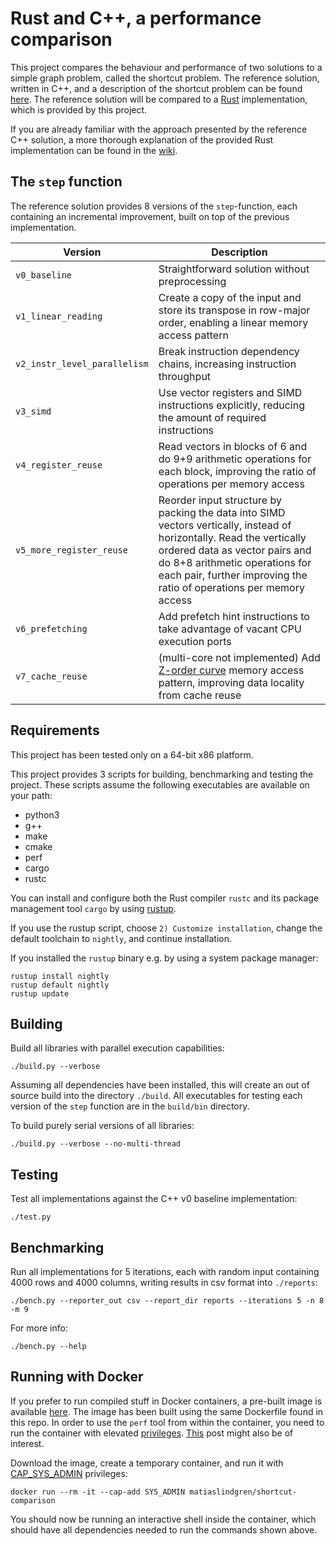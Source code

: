# Rust and C++, a performance comparison

This project compares the behaviour and performance of two solutions to a simple graph problem, called the shortcut problem.
The reference solution, written in C++, and a description of the shortcut problem can be found [here](http://ppc.cs.aalto.fi/ch2/).
The reference solution will be compared to a [Rust](https://github.com/rust-lang/rust) implementation, which is provided by this project.

If you are already familiar with the approach presented by the reference C++ solution, a more thorough explanation of the provided Rust implementation can be found in the [wiki](../../wiki/Introduction).

## The `step` function

The reference solution provides 8 versions of the `step`-function, each containing an incremental improvement, built on top of the previous implementation.

Version | Description
--- | ---
`v0_baseline` | Straightforward solution without preprocessing
`v1_linear_reading` | Create a copy of the input and store its transpose in row-major order, enabling a linear memory access pattern
`v2_instr_level_parallelism` | Break instruction dependency chains, increasing instruction throughput
`v3_simd` | Use vector registers and SIMD instructions explicitly, reducing the amount of required instructions
`v4_register_reuse` | Read vectors in blocks of 6 and do 9+9 arithmetic operations for each block, improving the ratio of operations per memory access
`v5_more_register_reuse` | Reorder input structure by packing the data into SIMD vectors vertically, instead of horizontally. Read the vertically ordered data as vector pairs and do 8+8 arithmetic operations for each pair, further improving the ratio of operations per memory access
`v6_prefetching` | Add prefetch hint instructions to take advantage of vacant CPU execution ports
`v7_cache_reuse` | (multi-core not implemented) Add [Z-order curve](https://en.wikipedia.org/wiki/Z-order_curve) memory access pattern, improving data locality from cache reuse


## Requirements

This project has been tested only on a 64-bit x86 platform.

This project provides 3 scripts for building, benchmarking and testing the project.
These scripts assume the following executables are available on your path:

* python3
* g++
* make
* cmake
* perf
* cargo
* rustc

You can install and configure both the Rust compiler `rustc` and its package management tool `cargo` by using [rustup](https://github.com/rust-lang-nursery/rustup.rs).

If you use the rustup script, choose `2) Customize installation`, change the default toolchain to `nightly`, and continue installation.

If you installed the `rustup` binary e.g. by using a system package manager:
```
rustup install nightly
rustup default nightly
rustup update
```

## Building

Build all libraries with parallel execution capabilities:
```
./build.py --verbose
```
Assuming all dependencies have been installed, this will create an out of source build into the directory `./build`.
All executables for testing each version of the `step` function are in the `build/bin` directory.

To build purely serial versions of all libraries:
```
./build.py --verbose --no-multi-thread
```

## Testing

Test all implementations against the C++ v0 baseline implementation:
```
./test.py
```

## Benchmarking

Run all implementations for 5 iterations, each with random input containing 4000 rows and 4000 columns, writing results in csv format into `./reports`:
```
./bench.py --reporter_out csv --report_dir reports --iterations 5 -n 8 -m 9
```
For more info:
```
./bench.py --help
```

## Running with Docker

If you prefer to run compiled stuff in Docker containers, a pre-built image is available [here](https://hub.docker.com/r/matiaslindgren/shortcut-comparison/).
The image has been built using the same Dockerfile found in this repo.
In order to use the `perf` tool from within the container, you need to run the container with elevated [privileges](https://docs.docker.com/engine/reference/run/#runtime-privilege-and-linux-capabilities).
[This](https://stackoverflow.com/questions/44745987/use-perf-inside-a-docker-container-without-privileged) post might also be of interest.

Download the image, create a temporary container, and run it with [CAP_SYS_ADMIN](https://linux.die.net/man/7/capabilities) privileges:
```
docker run --rm -it --cap-add SYS_ADMIN matiaslindgren/shortcut-comparison
```

You should now be running an interactive shell inside the container, which should have all dependencies needed to run the commands shown above.
